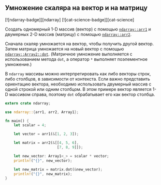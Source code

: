 ## Умножение скаляра на вектор и на матрицу

[![ndarray-badge]][ndarray] [![cat-science-badge]][cat-science]

Создать одномерный 1-D массив (вектор) с помощью [`ndarray::arr1`](https://docs.rs/ndarray/*/ndarray/fn.arr1.html) и двумерных 2-D массив (матрицу) с помощью [`ndarray::arr2`](https://docs.rs/ndarray/*/ndarray/fn.arr2.html).

Сначала скаляр умножается на вектор, чтобы получить другой вектор. Затем матрица умножается на новый вектор с помощью [`ndarray::Array2::dot`](https://docs.rs/ndarray/*/ndarray/struct.ArrayBase.html#method.dot-1). (Матричное умножение выполняется с использованием метода `dot`, а оператор `*` выполняет поэлементное умножение.)

В `ndarray` массивы можно интерпретировать как либо векторы строк, либо столбцов, в зависимости от контекста. Если важно представить ориентацию вектора, необходимо использовать двумерный массив с одной строкой или одним столбцом. В этом примере вектор является 1-D массивом справа, поэтому `dot` обрабатывает его как вектор столбца.

```rust
extern crate ndarray;

use ndarray::{arr1, arr2, Array1};

fn main() {
    let scalar = 4;

    let vector = arr1(&[1, 2, 3]);

    let matrix = arr2(&[[4, 5, 6],
                        [7, 8, 9]]);

    let new_vector: Array1<_> = scalar * vector;
    println!("{}", new_vector);

    let new_matrix = matrix.dot(&new_vector);
    println!("{}", new_matrix);
}
```


